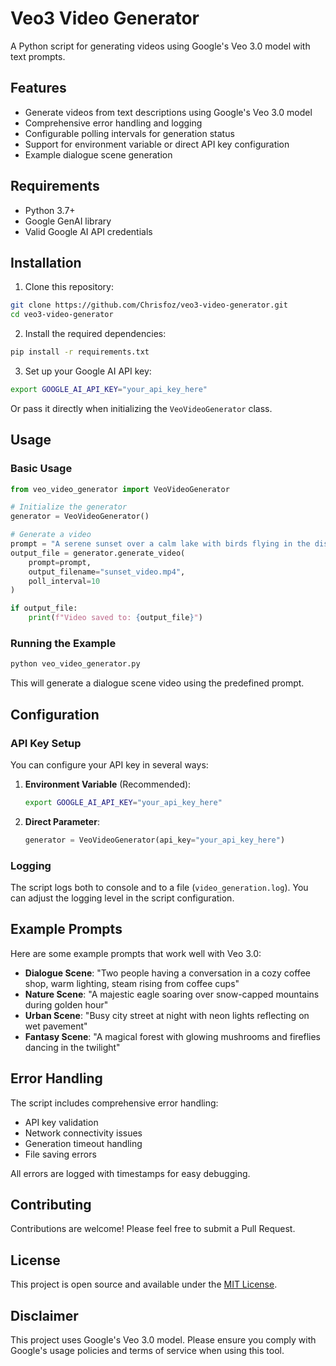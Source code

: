 # Veo3 Video Generator

A Python script for generating videos using Google's Veo 3.0 model with text prompts.

## Features

- Generate videos from text descriptions using Google's Veo 3.0 model
- Comprehensive error handling and logging
- Configurable polling intervals for generation status
- Support for environment variable or direct API key configuration
- Example dialogue scene generation

## Requirements

- Python 3.7+
- Google GenAI library
- Valid Google AI API credentials

## Installation

1. Clone this repository:
```bash
git clone https://github.com/Chrisfoz/veo3-video-generator.git
cd veo3-video-generator
```

2. Install the required dependencies:
```bash
pip install -r requirements.txt
```

3. Set up your Google AI API key:
```bash
export GOOGLE_AI_API_KEY="your_api_key_here"
```

Or pass it directly when initializing the `VeoVideoGenerator` class.

## Usage

### Basic Usage

```python
from veo_video_generator import VeoVideoGenerator

# Initialize the generator
generator = VeoVideoGenerator()

# Generate a video
prompt = "A serene sunset over a calm lake with birds flying in the distance"
output_file = generator.generate_video(
    prompt=prompt,
    output_filename="sunset_video.mp4",
    poll_interval=10
)

if output_file:
    print(f"Video saved to: {output_file}")
```

### Running the Example

```bash
python veo_video_generator.py
```

This will generate a dialogue scene video using the predefined prompt.

## Configuration

### API Key Setup

You can configure your API key in several ways:

1. **Environment Variable** (Recommended):
   ```bash
   export GOOGLE_AI_API_KEY="your_api_key_here"
   ```

2. **Direct Parameter**:
   ```python
   generator = VeoVideoGenerator(api_key="your_api_key_here")
   ```

### Logging

The script logs both to console and to a file (`video_generation.log`). You can adjust the logging level in the script configuration.

## Example Prompts

Here are some example prompts that work well with Veo 3.0:

- **Dialogue Scene**: "Two people having a conversation in a cozy coffee shop, warm lighting, steam rising from coffee cups"
- **Nature Scene**: "A majestic eagle soaring over snow-capped mountains during golden hour"
- **Urban Scene**: "Busy city street at night with neon lights reflecting on wet pavement"
- **Fantasy Scene**: "A magical forest with glowing mushrooms and fireflies dancing in the twilight"

## Error Handling

The script includes comprehensive error handling:

- API key validation
- Network connectivity issues
- Generation timeout handling
- File saving errors

All errors are logged with timestamps for easy debugging.

## Contributing

Contributions are welcome! Please feel free to submit a Pull Request.

## License

This project is open source and available under the [MIT License](LICENSE).

## Disclaimer

This project uses Google's Veo 3.0 model. Please ensure you comply with Google's usage policies and terms of service when using this tool.
